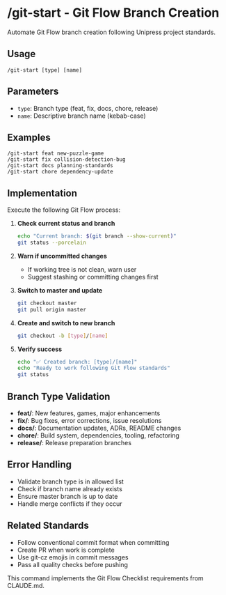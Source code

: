 # /git-start - Git Flow Branch Creation

Automate Git Flow branch creation following Unipress project standards.

## Usage

```
/git-start [type] [name]
```

## Parameters

- `type`: Branch type (feat, fix, docs, chore, release)
- `name`: Descriptive branch name (kebab-case)

## Examples

```
/git-start feat new-puzzle-game
/git-start fix collision-detection-bug
/git-start docs planning-standards
/git-start chore dependency-update
```

## Implementation

Execute the following Git Flow process:

1. **Check current status and branch**
   ```bash
   echo "Current branch: $(git branch --show-current)"
   git status --porcelain
   ```

2. **Warn if uncommitted changes**
   - If working tree is not clean, warn user
   - Suggest stashing or committing changes first

3. **Switch to master and update**
   ```bash
   git checkout master
   git pull origin master
   ```

4. **Create and switch to new branch**
   ```bash
   git checkout -b [type]/[name]
   ```

5. **Verify success**
   ```bash
   echo "✅ Created branch: [type]/[name]"
   echo "Ready to work following Git Flow standards"
   git status
   ```

## Branch Type Validation

- **feat/**: New features, games, major enhancements
- **fix/**: Bug fixes, error corrections, issue resolutions  
- **docs/**: Documentation updates, ADRs, README changes
- **chore/**: Build system, dependencies, tooling, refactoring
- **release/**: Release preparation branches

## Error Handling

- Validate branch type is in allowed list
- Check if branch name already exists
- Ensure master branch is up to date
- Handle merge conflicts if they occur

## Related Standards

- Follow conventional commit format when committing
- Create PR when work is complete
- Use git-cz emojis in commit messages
- Pass all quality checks before pushing

This command implements the Git Flow Checklist requirements from CLAUDE.md.